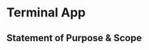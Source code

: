 # Terminal App
## Statement of Purpose & Scope
<!--stackedit_data:
eyJoaXN0b3J5IjpbNzMxMjA3MDkyLDE1NzY5NzEyNTcsLTExNj
YxMjQ3NTFdfQ==
-->